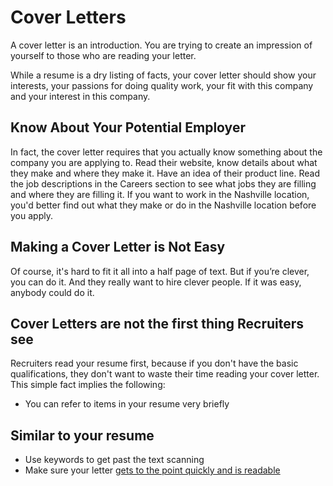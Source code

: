 # Cover Letters

A cover letter is an introduction. You are trying to create an impression of yourself to those who are reading your letter. 

While a resume is a dry listing of facts, your cover letter should show your interests, your passions for doing quality work, your fit with this company and your interest in this company. 

## Know About Your Potential Employer
In fact, the cover letter requires that you actually know something about the company you are applying to. Read their website, know details about what they make and where they make it. Have an idea of their product line. Read the job descriptions in the Careers section to see what jobs they are filling and where they are filling it. If you want to work in the Nashville location, you'd better find out what they make or do in the Nashville location before you apply.

## Making a Cover Letter is Not Easy
Of course, it's hard to fit it all into a half page of text. But if you’re clever, you can do it. And they really want to hire clever people. If it was easy, anybody could do it.

## Cover Letters are not the first thing Recruiters see

Recruiters read your resume first, because if you don't have the basic qualifications, they don't want to waste their time reading your cover letter. This simple fact implies the following:

- You can refer to items in your resume very briefly

## Similar to your resume
- Use keywords to get past the text scanning
- Make sure your letter [gets to the point quickly and is readable](/common-ideas/recruiters-are-busy)

